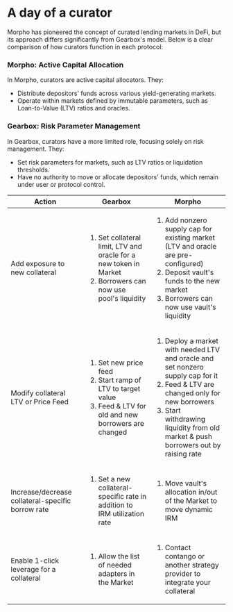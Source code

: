 # A day of a curator

Morpho has pioneered the concept of curated lending markets in DeFi, but its approach differs significantly from Gearbox's model. Below is a clear comparison of how curators function in each protocol:

### Morpho: Active Capital Allocation

In Morpho, curators are active capital allocators. They:

* Distribute depositors' funds across various yield-generating markets.
* Operate within markets defined by immutable parameters, such as Loan-to-Value (LTV) ratios and oracles.

### Gearbox: Risk Parameter Management

In Gearbox, curators have a more limited role, focusing solely on risk management. They:

* Set risk parameters for markets, such as LTV ratios or liquidation thresholds.
* Have no authority to move or allocate depositors' funds, which remain under user or protocol control.

| Action                                            | Gearbox                                                                                                                                       | Morpho                                                                                                                                                                                                                                                  |
| ------------------------------------------------- | --------------------------------------------------------------------------------------------------------------------------------------------- | ------------------------------------------------------------------------------------------------------------------------------------------------------------------------------------------------------------------------------------------------------- |
| Add exposure to new collateral                    | <ol><li>Set collateral limit, LTV and oracle for a new token in Market</li><li>Borrowers can now use pool's liquidity</li></ol>               | <ol><li>Add nonzero supply cap for existing market (LTV and oracle are pre-configured)</li><li>Deposit vault's funds to the new market</li><li>Borrowers can now use vault's liquidity</li></ol>                                                        |
| Modify collateral LTV or Price Feed               | <ol><li>Set new price feed </li><li>Start ramp of LTV to target value</li><li>Feed &#x26; LTV for old and new borrowers are changed</li></ol> | <ol><li>Deploy a market with needed LTV and oracle and set nonzero supply cap for it</li><li>Feed &#x26; LTV are changed only for new borrowers</li><li>Start withdrawing liquidity from old market &#x26; push borrowers out by raising rate</li></ol> |
| Increase/decrease collateral-specific borrow rate | <ol><li>Set a new collateral-specific rate in addition to IRM utilization rate</li></ol>                                                      | <ol><li>Move vault's allocation in/out of the Market to move dynamic IRM</li></ol>                                                                                                                                                                      |
| Enable 1-click leverage for a collateral          | <ol><li>Allow the list of needed adapters in the Market</li></ol>                                                                             | <ol><li>Contact contango or another strategy provider to integrate your collateral</li></ol>                                                                                                                                                            |
